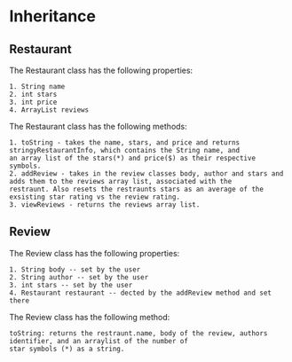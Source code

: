# Inheritance 

## Restaurant 

The Restaurant class has the following properties:
 
    1. String name
    2. int stars
    3. int price 
    4. ArrayList reviews 
The Restaurant class has the following methods: 

    1. toString - takes the name, stars, and price and returns stringyRestaurantInfo, which contains the String name, and
    an array list of the stars(*) and price($) as their respective symbols. 
    2. addReview - takes in the review classes body, author and stars and adds them to the reviews array list, associated with the 
    restraunt. Also resets the restraunts stars as an average of the exsisting star rating vs the review rating. 
    3. viewReviews - returns the reviews array list. 
    
## Review

The Review class has the following properties: 

    1. String body -- set by the user
    2. String author -- set by the user
    3. int stars -- set by the user
    4. Restaurant restaurant -- dected by the addReview method and set there
    
The Review class has the following method: 

    toString: returns the restraunt.name, body of the review, authors identifier, and an arraylist of the number of 
    star symbols (*) as a string. 